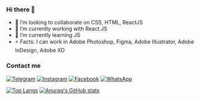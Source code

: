 ### Hi there 👋

- 👯 I’m looking to collaborate on CSS, HTML, ReactJS
- 🔭 I’m currently working with React.JS
- 🌱 I’m currently learning JS
- ⚡ Facts: I can work in Adobe Photoshop, Figma, Adobe Illustrator, Adobe InDesign, Adobe XD


### Contact me 
[![Telegram](https://img.shields.io/badge/-Telegram-000000??style=flat-square&logo=Telegram&logoColor=00FFDE&padding=10px)](https://web.telegram.org/)
[![Instagram](https://img.shields.io/badge/-Instagram-000000??style=flat-square&logo=Instagram&logoColor=00FFDE)](https://www.instagram.com/aiz.abdukulova/?hl=ru)
[![Facebook](https://img.shields.io/badge/-Facebook-000000??style=flat-square&logo=Facebook&logoColor=00FFDE)](https://www.facebook.com/aizada.abdukulova.9/)
[![WhatsApp](https://img.shields.io/badge/-WhatsApp-000000??style=flat-square&logo=WhatsApp&logoColor=00FFDE)](https://web.whatsapp.com/)




[![Top Langs](https://github-readme-stats.vercel.app/api/top-langs/?username=Aizat-Ab&layout=compact&bg_color=172f45&text_color=f1f1eb)](https://github.com/Aizat-Ab/github-readme-stats)
[![Anurag's GitHub stats](https://github-readme-stats.vercel.app/api?username=Aizat-Ab&show_icons=true&bg_color=172f45&text_color=f1f1eb&icon_color=38a0ff&title_colorbddfff)](https://github.com/Aizat-Ab/github-readme-stats)

